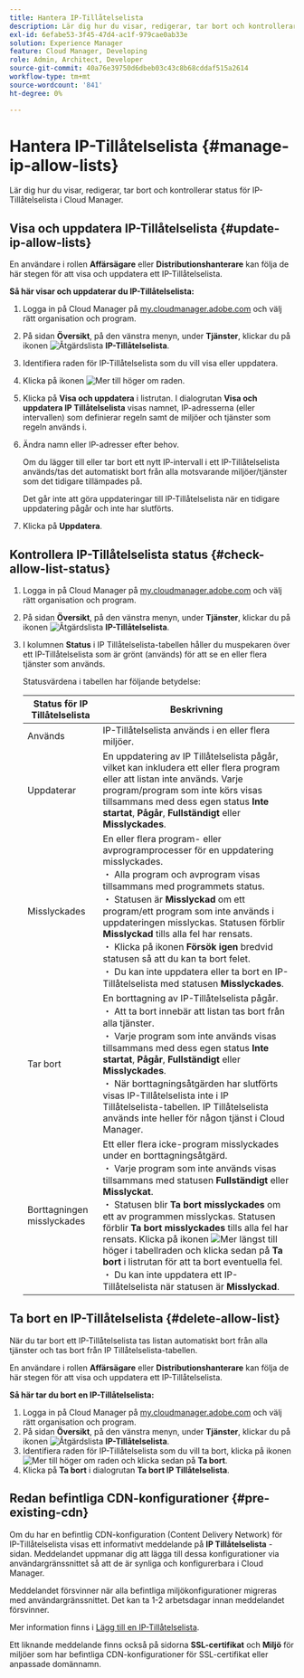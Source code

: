 ```yaml
---
title: Hantera IP-Tillåtelselista
description: Lär dig hur du visar, redigerar, tar bort och kontrollerar status för IP-Tillåtelselista i Cloud Manager.
exl-id: 6efabe53-3f45-47d4-ac1f-979cae0ab33e
solution: Experience Manager
feature: Cloud Manager, Developing
role: Admin, Architect, Developer
source-git-commit: 40a76e39750d6dbeb03c43c8b68cddaf515a2614
workflow-type: tm+mt
source-wordcount: '841'
ht-degree: 0%

---
```


# Hantera IP-Tillåtelselista {#manage-ip-allow-lists}

Lär dig hur du visar, redigerar, tar bort och kontrollerar status för IP-Tillåtelselista i Cloud Manager.

## Visa och uppdatera IP-Tillåtelselista {#update-ip-allow-lists}

En användare i rollen **Affärsägare** eller **Distributionshanterare** kan följa de här stegen för att visa och uppdatera ett IP-Tillåtelselista.

**Så här visar och uppdaterar du IP-Tillåtelselista:**

1. Logga in på Cloud Manager på [my.cloudmanager.adobe.com](https://my.cloudmanager.adobe.com/) och välj rätt organisation och program.
1. På sidan **Översikt**, på den vänstra menyn, under **Tjänster**, klickar du på ikonen ![Åtgärdslista](https://spectrum.adobe.com/static/icons/workflow_18/Smock_TaskList_18_N.svg) **IP-Tillåtelselista**.
1. Identifiera raden för IP-Tillåtelselista som du vill visa eller uppdatera.
1. Klicka på ikonen ![Mer](https://spectrum.adobe.com/static/icons/workflow_18/Smock_More_18_N.svg) till höger om raden.
1. Klicka på **Visa och uppdatera** i listrutan.
I dialogrutan **Visa och uppdatera IP Tillåtelselista** visas namnet, IP-adresserna (eller intervallen) som definierar regeln samt de miljöer och tjänster som regeln används i.
1. Ändra namn eller IP-adresser efter behov.

   Om du lägger till eller tar bort ett nytt IP-intervall i ett IP-Tillåtelselista används/tas det automatiskt bort från alla motsvarande miljöer/tjänster som det tidigare tillämpades på.

   Det går inte att göra uppdateringar till IP-Tillåtelselista när en tidigare uppdatering pågår och inte har slutförts.

1. Klicka på **Uppdatera**.

## Kontrollera IP-Tillåtelselista status {#check-allow-list-status}

1. Logga in på Cloud Manager på [my.cloudmanager.adobe.com](https://my.cloudmanager.adobe.com/) och välj rätt organisation och program.

1. På sidan **Översikt**, på den vänstra menyn, under **Tjänster**, klickar du på ikonen ![Åtgärdslista](https://spectrum.adobe.com/static/icons/workflow_18/Smock_TaskList_18_N.svg) **IP-Tillåtelselista**.

1. I kolumnen **Status** i IP Tillåtelselista-tabellen håller du muspekaren över ett IP-Tillåtelselista som är grönt (används) för att se en eller flera tjänster som används.

   Statusvärdena i tabellen har följande betydelse:

   | Status för IP Tillåtelselista | Beskrivning |
   | --- | --- |
   | Används | IP-Tillåtelselista används i en eller flera miljöer. |
   | Uppdaterar | En uppdatering av IP Tillåtelselista pågår, vilket kan inkludera ett eller flera program eller att listan inte används. Varje program/program som inte körs visas tillsammans med dess egen status **Inte startat**, **Pågår**, **Fullständigt** eller **Misslyckades**. |
   | Misslyckades | En eller flera program- eller avprogramprocesser för en uppdatering misslyckades.<br> ・ Alla program och avprogram visas tillsammans med programmets status.<br> ・ Statusen är **Misslyckad** om ett program/ett program som inte används i uppdateringen misslyckas. Statusen förblir **Misslyckad** tills alla fel har rensats.<br> ・ Klicka på ikonen **Försök igen** bredvid statusen så att du kan ta bort felet.<br> ・ Du kan inte uppdatera eller ta bort en IP-Tillåtelselista med statusen **Misslyckades**. |
   | Tar bort | En borttagning av IP-Tillåtelselista pågår.<br> ・ Att ta bort innebär att listan tas bort från alla tjänster.<br> ・ Varje program som inte används visas tillsammans med dess egen status **Inte startat**, **Pågår**, **Fullständigt** eller **Misslyckades**.<br> ・ När borttagningsåtgärden har slutförts visas IP-Tillåtelselista inte i IP Tillåtelselista-tabellen. IP Tillåtelselista används inte heller för någon tjänst i Cloud Manager. |
   | Borttagningen misslyckades | Ett eller flera icke-program misslyckades under en borttagningsåtgärd.<br> ・ Varje program som inte används visas tillsammans med statusen **Fullständigt** eller **Misslyckat**.<br> ・ Statusen blir **Ta bort misslyckades** om ett av programmen misslyckas. Statusen förblir **Ta bort misslyckades** tills alla fel har rensats. Klicka på ikonen ![Mer](https://spectrum.adobe.com/static/icons/workflow_18/Smock_More_18_N.svg) längst till höger i tabellraden och klicka sedan på **Ta bort** i listrutan för att ta bort eventuella fel.<br> ・ Du kan inte uppdatera ett IP-Tillåtelselista när statusen är **Misslyckad**. |

## Ta bort en IP-Tillåtelselista {#delete-allow-list}

När du tar bort ett IP-Tillåtelselista tas listan automatiskt bort från alla tjänster och tas bort från IP Tillåtelselista-tabellen.

En användare i rollen **Affärsägare** eller **Distributionshanterare** kan följa de här stegen för att visa och uppdatera ett IP-Tillåtelselista.

**Så här tar du bort en IP-Tillåtelselista:**

1. Logga in på Cloud Manager på [my.cloudmanager.adobe.com](https://my.cloudmanager.adobe.com/) och välj rätt organisation och program.
1. På sidan **Översikt**, på den vänstra menyn, under **Tjänster**, klickar du på ikonen ![Åtgärdslista](https://spectrum.adobe.com/static/icons/workflow_18/Smock_TaskList_18_N.svg) **IP-Tillåtelselista**.
1. Identifiera raden för IP-Tillåtelselista som du vill ta bort, klicka på ikonen ![Mer](https://spectrum.adobe.com/static/icons/workflow_18/Smock_More_18_N.svg) till höger om raden och klicka sedan på **Ta bort**.
1. Klicka på **Ta bort** i dialogrutan **Ta bort IP Tillåtelselista**.

## Redan befintliga CDN-konfigurationer {#pre-existing-cdn}

Om du har en befintlig CDN-konfiguration (Content Delivery Network) för IP-Tillåtelselista visas ett informativt meddelande på **IP Tillåtelselista** -sidan. Meddelandet uppmanar dig att lägga till dessa konfigurationer via användargränssnittet så att de är synliga och konfigurerbara i Cloud Manager.

Meddelandet försvinner när alla befintliga miljökonfigurationer migreras med användargränssnittet. Det kan ta 1-2 arbetsdagar innan meddelandet försvinner.

Mer information finns i [Lägg till en IP-Tillåtelselista](/help/implementing/cloud-manager/ip-allow-lists/add-ip-allow-lists.md).

Ett liknande meddelande finns också på sidorna **SSL-certifikat** och **Miljö** för miljöer som har befintliga CDN-konfigurationer för SSL-certifikat eller anpassade domännamn.

